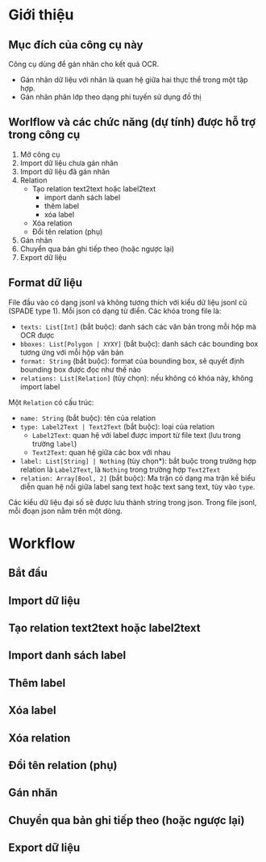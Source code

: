 # Giới thiệu

## Mục đích của công cụ này

Công cụ dùng để gán nhãn cho kết quả OCR.

- Gán nhãn dữ liệu với nhãn là quan hệ giữa hai thực thể trong một tập hợp.
- Gán nhãn phân lớp theo dạng phi tuyến sử dụng đồ thị

## Worlflow và các chức năng (dự tính) được hỗ trợ trong công cụ

1. Mở công cụ
2. Import dữ liệu chưa gán nhãn
2. Import dữ liệu đã gán nhãn
3. Relation
	- Tạo relation text2text hoặc label2text
		- import danh sách label
		- thêm label
		- xóa label
	- Xóa relation
	- Đổi tên relation (phụ)
4. Gán nhãn
5. Chuyển qua bản ghi tiếp theo (hoặc ngược lại)
6. Export dữ liệu

## Format dữ liệu

File đầu vào có dạng jsonl và không tương thích với kiểu dữ liệu jsonl cũ (SPADE type 1).
Mỗi json có dạng từ điển. Các khóa trong file là:

- `texts: List[Int]` (bắt buộc): danh sách các văn bản trong mỗi hộp mà OCR được
- `bboxes: List[Polygon | XYXY]` (bắt buộc): danh sách các bounding box tương ứng với mỗi hộp văn bản
- `format: String` (bắt buộc): format của bounding box, sẽ quyết định bounding box được đọc như thế nào
- `relations: List[Relation]` (tùy chọn): nếu không có khóa này, không import label

Một `Relation` có cấu trúc:

- `name: String` (bắt buộc): tên của relation
- `type: Label2Text | Text2Text` (bắt buộc): loại của relation
	- `Label2Text`: quan hệ với label được import từ file text (lưu trong trường `label`)
	- `Text2Text`: quan hệ giữa các box với nhau
- `label: List[String] | Nothing` (tùy chọn\*): bắt buộc trong trường hợp relation là `Label2Text`, là `Nothing` trong trường hợp `Text2Text`
- `relation: Array[Bool, 2]` (bắt buộc): Ma trận có dạng ma trận kề biểu diễn quan hệ nối giữa label sang text hoặc text sang text, tùy vào `type`.

Các kiểu dữ liệu đại số sẽ được lưu thành string trong json. Trong file jsonl, mỗi đoạn json nằm trên một dòng.


# Workflow

## Bắt đầu

## Import dữ liệu
## Tạo relation text2text hoặc label2text
## Import danh sách label
## Thêm label
## Xóa label
## Xóa relation
## Đổi tên relation (phụ)
## Gán nhãn
## Chuyển qua bản ghi tiếp theo (hoặc ngược lại)
## Export dữ liệu
